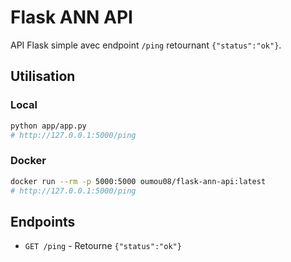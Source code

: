 # Flask ANN API

API Flask simple avec endpoint `/ping` retournant `{"status":"ok"}`.

## Utilisation

### Local
```bash
python app/app.py
# http://127.0.0.1:5000/ping
```

### Docker
```bash
docker run --rm -p 5000:5000 oumou08/flask-ann-api:latest
# http://127.0.0.1:5000/ping
```

## Endpoints
- `GET /ping` - Retourne `{"status":"ok"}`

